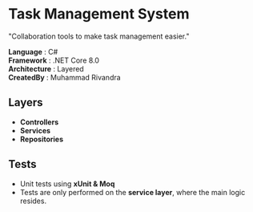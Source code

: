 # Task Management System

"Collaboration tools to make task management easier."

**Language**     : C#  
**Framework**    : .NET Core 8.0  
**Architecture** : Layered  
**CreatedBy**    : Muhammad Rivandra  

## Layers
- **Controllers**
- **Services**
- **Repositories**

## Tests
- Unit tests using **xUnit & Moq**
- Tests are only performed on the **service layer**, where the main logic resides.

